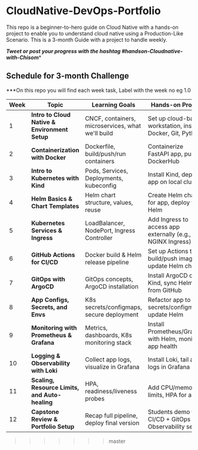 # CloudNative-DevOps-Portfolio

This repo is a beginner-to-hero guide on Cloud Native with a hands-on project to enable you to understand cloud native using a Production-Like Scenario.  This is a 3-month Guide with a project to handle weekly. 

***Tweet or post your progress with the hashtag #handson-Cloudnative-with-Chisom****  

## Schedule for 3-month Challenge 

***On this repo you will find each week task, Label with the week no eg 1.0 


| Week | Topic                                          | Learning Goals                                    | Hands-on Project                                            |
| ---- | ---------------------------------------------- | ------------------------------------------------- | ----------------------------------------------------------- |
| 1    | **Intro to Cloud Native & Environment Setup**  | CNCF, containers, microservices, what we'll build | Set up cloud-based workstation, install Docker, Git, Python |
| 2    | **Containerization with Docker**               | Dockerfile, build/push/run containers             | Containerize FastAPI app, push to DockerHub                 |
| 3    | **Intro to Kubernetes with Kind**              | Pods, Services, Deployments, kubeconfig           | Install Kind, deploy app on local cluster                   |
| 4    | **Helm Basics & Chart Templates**              | Helm chart structure, values, reuse               | Create Helm chart for app, deploy with Helm                 |
| 5    | **Kubernetes Services & Ingress**              | LoadBalancer, NodePort, Ingress Controller        | Add Ingress to access app externally (e.g., NGINX Ingress)  |
| 6    | **GitHub Actions for CI/CD**                   | Docker build & Helm release pipeline              | Set up Actions to build/push image & update Helm chart      |
| 7    | **GitOps with ArgoCD**                         | GitOps concepts, ArgoCD installation              | Install ArgoCD on Kind, sync Helm app from GitHub           |
| 8    | **App Configs, Secrets, and Envs**             | K8s secrets/configmaps, secure deployment         | Refactor app to use secrets/configmaps, update Helm         |
| 9    | **Monitoring with Prometheus & Grafana**       | Metrics, dashboards, K8s monitoring stack         | Install Prometheus/Grafana with Helm, monitor app health    |
| 10   | **Logging & Observability with Loki**          | Collect app logs, visualize in Grafana            | Install Loki, tail app logs in Grafana                      |
| 11   | **Scaling, Resource Limits, and Auto-healing** | HPA, readiness/liveness probes                    | Add CPU/memory limits, HPA for app                          |
| 12   | **Capstone Review & Portfolio Setup**          | Recap full pipeline, deploy final version         | Students demo full CI/CD + GitOps + Observability setup     |
>>>>>>> master
